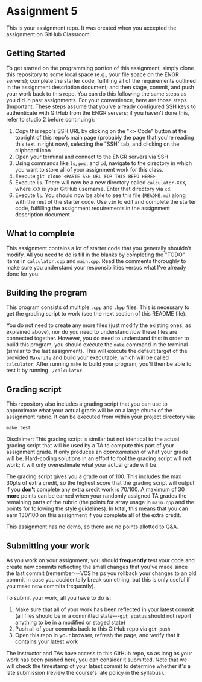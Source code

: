 # Assignment 5
This is your assignment repo. It was created when you accepted the assignment on GitHub Classroom.

## Getting Started
To get started on the programming portion of this assignment, simply clone this repository to some local space (e.g., your file space on the ENGR servers); complete the starter code, fulfilling all of the requirements outlined in the assignment description document; and then stage, commit, and push your work back to this repo. You can do this following the same steps as you did in past assignments. For your convenience, here are those steps (Important: These steps assume that you've already configured SSH keys to authenticate with GitHub from the ENGR servers; if you haven't done this, refer to studio 2 before continuing):

1. Copy this repo's SSH URL by clicking on the "<> Code" button at the topright of this repo's main page (probably the page that you're reading this text in right now), selecting the "SSH" tab, and clicking on the clipboard icon
2. Open your terminal and connect to the ENGR servers via SSH
3. Using commands like `ls`, `pwd`, and `cd`, navigate to the directory in which you want to store all of your assignment work for this class.
4. Execute `git clone <PASTE SSH URL FOR THIS REPO HERE>`
5. Execute `ls`. There will now be a new directory called `calculator-XXX`, where `XXX` is your GitHub username. Enter that directory via `cd`.
6. Execute `ls`. You should now be able to see this file (`README.md`) along with the rest of the starter code. Use `vim` to edit and complete the starter code, fulfilling the assignment requirements in the assignment description document.

## What to complete

This assignment contains a lot of starter code that you generally shouldn't modify. All you need to do is fill in the blanks by completing the "TODO" items in `calculator.cpp` and `main.cpp`. Read the comments thoroughly to make sure you understand your responsibilities versus what I've already done for you.

## Building the program

This program consists of multiple `.cpp` and `.hpp` files. This is necessary to get the grading script to work (see the next section of this README file).

You do not need to create any more files (just modify the existing ones, as explained above), nor do you need to understand *how* these files are connected together. However, you do need to understand this: in order to build this program, you should execute the `make` command in the terminal (similar to the last assignment). This will execute the default target of the provided `Makefile` and build your executable, which will be called `calculator`. After running `make` to build your program, you'll then be able to test it by running `./calculator`.

## Grading script

This repository also includes a grading script that you can use to approximate what your actual grade will be on a large chunk of the assignment rubric. It can be executed from within your project directory via:

`make test`

Disclaimer: This grading script is similar but not identical to the actual grading script that will be used by a TA to compute this part of your assignment grade. It only produces an *approximation* of what your grade will be. Hard-coding solutions in an effort to fool the grading script will not work; it will only overestimate what your actual grade will be.

The grading script gives you a grade out of 100. This includes the max 30pts of extra credit, so the highest score that the grading script will output if you **don't** complete any extra credit work is 70/100. A maximum of 30 **more** points can be earned when your randomly assigned TA grades the remaining parts of the rubric (the points for array usage in `main.cpp` and the points for following the style guidelines). In total, this means that you can earn 130/100 on this assignment if you complete all of the extra credit.

This assignment has no demo, so there are no points allotted to Q&A.

## Submitting your work
As you work on your assignment, you should **frequently** test your code and create new commits reflecting the small changes that you've made since the last commit (remember---VCS helps you rollback your changes to an old commit in case you accidentally break something, but this is only useful if you make new commits frequently).

To submit your work, all you have to do is:
1. Make sure that all of your work has been reflected in your latest commit (all files should be in a committed state---`git status` should not report anything to be in a modified or staged state)
2. Push all of your commits back to this GitHub repo via `git push`
3. Open this repo in your browser, refresh the page, and verify that it contains your latest work

The instructor and TAs have access to this GitHub repo, so as long as your work has been pushed here, you can consider it submitted. Note that we will check the timestamp of your latest commit to determine whether it's a late submission (review the course's late policy in the syllabus).
